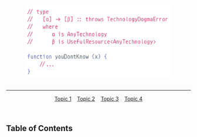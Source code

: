 <div align="center">
	<img width="400" src="logo.png" alt="You Don't Know X">
	<br>
	<br>
</div>

---

<p align="center">
	<a href="">Topic 1</a>&nbsp;&nbsp;&nbsp;
	<a href="">Topic 2</a>&nbsp;&nbsp;&nbsp;
	<a href="">Topic 3</a>&nbsp;&nbsp;&nbsp;
	<a href="">Topic 4</a>
</p>

<br>


## Table of Contents
